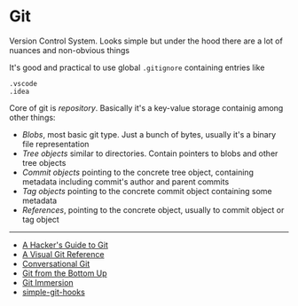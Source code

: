 # Git

Version Control System. Looks simple but under the hood there are a lot of nuances and non-obvious things

It's good and practical to use global `.gitignore` containing entries like

```
.vscode
.idea
```

Core of git is _repository_. Basically it's a key-value storage containig among other things:

- _Blobs_, most basic git type. Just a bunch of bytes, usually it's a binary file representation
- _Tree objects_ similar to directories. Contain pointers to blobs and other tree objects
- _Commit objects_ pointing to the concrete tree object, containing metadata including commit's author and parent commits
- _Tag objects_ pointing to the concrete commit object containing some metadata
- _References_, pointing to the concrete object, usually to commit object or tag object

---

- [A Hacker's Guide to Git](https://wildlyinaccurate.com/a-hackers-guide-to-git/)
- [A Visual Git Reference](https://marklodato.github.io/visual-git-guide/index-en.html)
- [Conversational Git](http://blog.anvard.org/conversational-git/)
- [Git from the Bottom Up](https://jwiegley.github.io/git-from-the-bottom-up/)
- [Git Immersion](https://gitimmersion.com/lab_09.html)
- [simple-git-hooks](https://github.com/toplenboren/simple-git-hooks)
